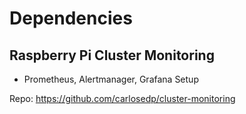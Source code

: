 # Dependencies

## Raspberry Pi Cluster Monitoring

- Prometheus, Alertmanager, Grafana Setup

Repo: https://github.com/carlosedp/cluster-monitoring
